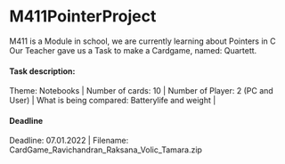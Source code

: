 # M411PointerProject
M411 is a Module in school, we are currently learning about Pointers in C
Our Teacher gave us a Task to make a Cardgame, named: Quartett.

#### Task description:
Theme: Notebooks |
Number of cards: 10 |
Number of Player: 2 (PC and User) |
What is being compared: Batterylife and weight |

#### Deadline
Deadline: 07.01.2022 |
Filename: CardGame_Ravichandran_Raksana_Volic_Tamara.zip 
